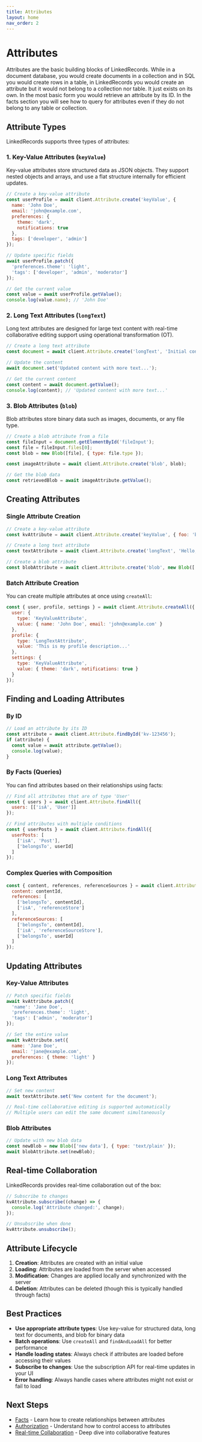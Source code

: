 ```yaml
---
title: Attributes
layout: home
nav_order: 2
---
```


# Attributes

Attributes are the basic building blocks of LinkedRecords. While in a document database, you would
create documents in a collection and in SQL you would create rows in a table, in LinkedRecords you
would create an attribute but it would not belong to a collection nor table. It just exists on its
own. In the most basic form you would retrieve an attribute by its ID. In the facts section you
will see how to query for attributes even if they do not belong to any table or collection.

## Attribute Types

LinkedRecords supports three types of attributes:

### 1. Key-Value Attributes (`keyValue`)

Key-value attributes store structured data as JSON objects. They support nested objects and arrays, and use a flat structure internally for efficient updates.

```javascript
// Create a key-value attribute
const userProfile = await client.Attribute.create('keyValue', {
  name: 'John Doe',
  email: 'john@example.com',
  preferences: {
    theme: 'dark',
    notifications: true
  },
  tags: ['developer', 'admin']
});

// Update specific fields
await userProfile.patch({
  'preferences.theme': 'light',
  'tags': ['developer', 'admin', 'moderator']
});

// Get the current value
const value = await userProfile.getValue();
console.log(value.name); // 'John Doe'
```

### 2. Long Text Attributes (`longText`)

Long text attributes are designed for large text content with real-time collaborative editing support using operational transformation (OT).

```javascript
// Create a long text attribute
const document = await client.Attribute.create('longText', 'Initial content');

// Update the content
await document.set('Updated content with more text...');

// Get the current content
const content = await document.getValue();
console.log(content); // 'Updated content with more text...'
```

### 3. Blob Attributes (`blob`)

Blob attributes store binary data such as images, documents, or any file type.

```javascript
// Create a blob attribute from a file
const fileInput = document.getElementById('fileInput');
const file = fileInput.files[0];
const blob = new Blob([file], { type: file.type });

const imageAttribute = await client.Attribute.create('blob', blob);

// Get the blob data
const retrievedBlob = await imageAttribute.getValue();
```

## Creating Attributes

### Single Attribute Creation

```javascript
// Create a key-value attribute
const kvAttribute = await client.Attribute.create('keyValue', { foo: 'bar' });

// Create a long text attribute
const textAttribute = await client.Attribute.create('longText', 'Hello, world!');

// Create a blob attribute
const blobAttribute = await client.Attribute.create('blob', new Blob(['data']));
```

### Batch Attribute Creation

You can create multiple attributes at once using `createAll`:

```javascript
const { user, profile, settings } = await client.Attribute.createAll({
  user: {
    type: 'KeyValueAttribute',
    value: { name: 'John Doe', email: 'john@example.com' }
  },
  profile: {
    type: 'LongTextAttribute',
    value: 'This is my profile description...'
  },
  settings: {
    type: 'KeyValueAttribute',
    value: { theme: 'dark', notifications: true }
  }
});
```

## Finding and Loading Attributes

### By ID

```javascript
// Load an attribute by its ID
const attribute = await client.Attribute.findById('kv-123456');
if (attribute) {
  const value = await attribute.getValue();
  console.log(value);
}
```

### By Facts (Queries)

You can find attributes based on their relationships using facts:

```javascript
// Find all attributes that are of type 'User'
const { users } = await client.Attribute.findAll({
  users: [['isA', 'User']]
});

// Find attributes with multiple conditions
const { userPosts } = await client.Attribute.findAll({
  userPosts: [
    ['isA', 'Post'],
    ['belongsTo', userId]
  ]
});
```

### Complex Queries with Composition

```javascript
const { content, references, referenceSources } = await client.Attribute.findAndLoadAll({
  content: contentId,
  references: [
    ['belongsTo', contentId],
    ['isA', 'referenceStore']
  ],
  referenceSources: [
    ['belongsTo', contentId],
    ['isA', 'referenceSourceStore'],
    ['belongsTo', userId]
  ]
});
```

## Updating Attributes

### Key-Value Attributes

```javascript
// Patch specific fields
await kvAttribute.patch({
  'name': 'Jane Doe',
  'preferences.theme': 'light',
  'tags': ['admin', 'moderator']
});

// Set the entire value
await kvAttribute.set({
  name: 'Jane Doe',
  email: 'jane@example.com',
  preferences: { theme: 'light' }
});
```

### Long Text Attributes

```javascript
// Set new content
await textAttribute.set('New content for the document');

// Real-time collaborative editing is supported automatically
// Multiple users can edit the same document simultaneously
```

### Blob Attributes

```javascript
// Update with new blob data
const newBlob = new Blob(['new data'], { type: 'text/plain' });
await blobAttribute.set(newBlob);
```

## Real-time Collaboration

LinkedRecords provides real-time collaboration out of the box:

```javascript
// Subscribe to changes
kvAttribute.subscribe((change) => {
  console.log('Attribute changed:', change);
});

// Unsubscribe when done
kvAttribute.unsubscribe();
```

## Attribute Lifecycle

1. **Creation**: Attributes are created with an initial value
2. **Loading**: Attributes are loaded from the server when accessed
3. **Modification**: Changes are applied locally and synchronized with the server
4. **Deletion**: Attributes can be deleted (though this is typically handled through facts)

## Best Practices

- **Use appropriate attribute types**: Use key-value for structured data, long text for documents, and blob for binary data
- **Batch operations**: Use `createAll` and `findAndLoadAll` for better performance
- **Handle loading states**: Always check if attributes are loaded before accessing their values
- **Subscribe to changes**: Use the subscription API for real-time updates in your UI
- **Error handling**: Always handle cases where attributes might not exist or fail to load

## Next Steps

- [Facts](facts.md) - Learn how to create relationships between attributes
- [Authorization](authorization.md) - Understand how to control access to attributes
- [Real-time Collaboration](realtime.md) - Deep dive into collaborative features